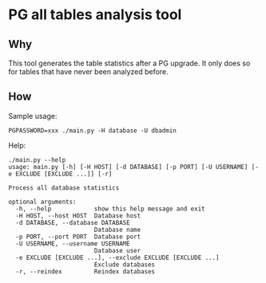 # PG all tables analysis tool

## Why

This tool generates the table statistics after a PG upgrade. 
It only does so for tables that have never been analyzed before.

## How

Sample usage:
```shell
PGPASSWORD=xxx ./main.py -H database -U dbadmin
```

Help:
```shell
./main.py --help
usage: main.py [-h] [-H HOST] [-d DATABASE] [-p PORT] [-U USERNAME] [-e EXCLUDE [EXCLUDE ...]] [-r]

Process all database statistics

optional arguments:
  -h, --help            show this help message and exit
  -H HOST, --host HOST  Database host
  -d DATABASE, --database DATABASE
                        Database name
  -p PORT, --port PORT  Database port
  -U USERNAME, --username USERNAME
                        Database user
  -e EXCLUDE [EXCLUDE ...], --exclude EXCLUDE [EXCLUDE ...]
                        Exclude databases
  -r, --reindex         Reindex databases
```